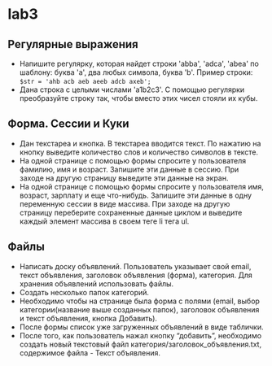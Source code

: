 # lab3
## Регулярные выражения
- Напишите регулярку, которая найдет строки 'abba', 'adca', 'abea' по шаблону: буква 'a', два любых символа, буква 'b'. Пример строки: `$str = 'ahb acb aeb aeeb adcb axeb';`
- Дана строка с целыми числами 'a1b2c3'. С помощью регулярки преобразуйте строку так, чтобы вместо этих чисел стояли их кубы.

## Форма. Сессии и Куки
- Дан текстареа и кнопка. В текстареа вводится текст. По нажатию на кнопку выведите количество слов и количество символов в тексте.
- На одной странице с помощью формы спросите у пользователя фамилию, имя и возраст. Запишите эти данные в сессию. При заходе на другую страницу выведите эти данные на экран.
- На одной странице с помощью формы спросите у пользователя имя, возраст, зарплату и еще что-нибудь. Запишите эти данные в одну переменную сессии в виде массива. При заходе на другую страницу переберите сохраненные данные циклом и выведите каждый элемент массива в своем теге li тега ul.

## Файлы
- Написать доску объявлений. Пользователь указывает свой email, текст объявления, заголовок объявления (форма), категория. Для хранения объявлений использовать файлы.
- Создать несколько папок категорий.
- Необходимо чтобы на странице была форма с полями (email, выбор категории(название выше созданных папок), заголовок объявления и текст объявления, кнопка Добавить).
- После формы список уже загруженных объявлений в виде таблички.
- После того, как пользователь нажал кнопку “добавить”, необходимо создать новый текстовый файл категория/заголовок_объявления.txt, содержимое файла - Текст объявления.
